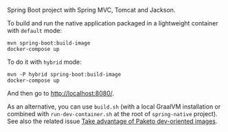 Spring Boot project with Spring MVC, Tomcat and Jackson.

To build and run the native application packaged in a lightweight container with `default` mode:
```
mvn spring-boot:build-image
docker-compose up
```

To do it with `hybrid` mode:
```
mvn -P hybrid spring-boot:build-image
docker-compose up
```

And then go to [http://localhost:8080/](http://localhost:8080/).

As an alternative, you can use `build.sh` (with a local GraalVM installation or combined with
`run-dev-container.sh` at the root of `spring-native` project). See also the related issue
[Take advantage of Paketo dev-oriented images](https://github.com/spring-projects-experimental/spring-native/issues/227).